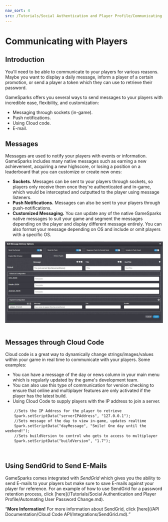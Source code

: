 ```yaml
---
nav_sort: 4
src: /Tutorials/Social Authentication and Player Profile/Communicating With Players.md
---
```


# Communicating with Players

## Introduction

You'll need to be able to communicate to your players for various reasons. Maybe you want to display a daily message, inform a player of a certain promotion, or send a player a token which they can use to retrieve their password.

GameSparks offers you several ways to send messages to your players with incredible ease, flexibility, and customization:
* Messaging through sockets (in-game).
* Push notifications.
* Using Cloud code.
* E-mail.  

## Messages

Messages are used to notify your players with events or information. GameSparks includes many native messages such as earning a new achievement, acquiring a new highscore, or losing a position on a leaderboard that you can customize or create new ones:
* **Sockets.** Messages can be sent to your players through sockets, so players only receive them once they're authenticated and in-game, which would be intercepted and outputted to the player using message listeners.
* **Push Notifications.** Messages can also be sent to your players through push-notifications.
* **Customized Messaging.** You can update any of the native GameSparks native messages to suit your game and segment the messages depending on the player and display different message entirely. You can also format your message depending on OS and include or omit players with a specific OS.


![](img/PlayerCom/1.jpg)
 

## Messages through Cloud Code

Cloud code is a great way to dynamically change strings/images/values within your game in real time to communicate with your players. Some examples:
* You can have a message of the day or news column in your main menu which is regularly updated by the game's development team.
* You can also use this type of communication for version checking to ensure that online and multiplayer features are only activated if the player has the latest build.
* Using Cloud Code to supply players with the IP address to join a server.

```
    //Sets the IP Address for the player to retrieve
    Spark.setScriptData("serverIPAddress", "127.0.0.1");
    //Sets message of the day to view in-game, updates realtime
    Spark.setScriptData("dayMessage", "Smile! One day until the weekend!");
    //Sets buildVersion to control who gets to access to multiplayer
    Spark.setScriptData("buildVersion", "1.7");

```

 

## Using SendGrid to Send E-Mails

GameSparks comes integrated with *SendGrid* which gives you the ability to send E-mails to your players but make sure to save E-mails against your player for reference. For an example of how to use SendGrid for a password retention process, click [here](/Tutorials/Social Authentication and Player Profile/Automating User Password Change.md).

<q>**More Information!** For more information about SendGrid, click [here](/API Documentation/Cloud Code API/Integrations/SendGrid.md).</q>
